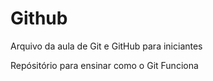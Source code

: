 # Github

Arquivo da aula de Git e GitHub para iniciantes

Repósitório para ensinar como o Git Funciona
